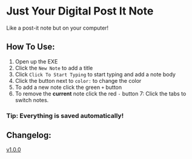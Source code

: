 # Just Your Digital Post It Note
Like a post-it note but on your computer!

## How To Use:
1. Open up the EXE
2. Click the `New Note` to add a title
3. Click `Click To Start Typing` to start typing and add a note body
4. Click the button next to `color:` to change the color
5. To add a new note click the green `+` button
6. To remove the **current** note click the red `-` button
7: Click the tabs to switch notes.

### Tip: Everything is saved automatically!

## Changelog:
[v1.0.0](Releases/v1.0.0/README.md)
